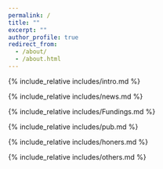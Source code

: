 ```yaml
---
permalink: /
title: ""
excerpt: ""
author_profile: true
redirect_from: 
  - /about/
  - /about.html
---
```


<span class='anchor' id='about-me'></span>
{% include_relative includes/intro.md %}

{% include_relative includes/news.md %}

{% include_relative includes/Fundings.md %}

{% include_relative includes/pub.md %}

{% include_relative includes/honers.md %}

{% include_relative includes/others.md %}
